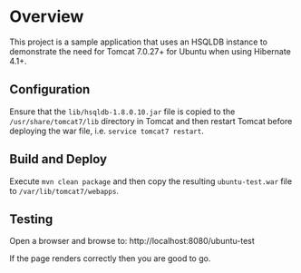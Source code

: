 # Overview
This project is a sample application that uses an HSQLDB instance to demonstrate the need for Tomcat 7.0.27+ for Ubuntu when using Hibernate 4.1+.

## Configuration
Ensure that the `lib/hsqldb-1.8.0.10.jar` file is copied to the `/usr/share/tomcat7/lib` directory in Tomcat and then restart Tomcat before deploying the war file, i.e. `service tomcat7 restart`.

## Build and Deploy
Execute `mvn clean package` and then copy the resulting `ubuntu-test.war` file to `/var/lib/tomcat7/webapps`.

## Testing
Open a browser and browse to: http://localhost:8080/ubuntu-test

If the page renders correctly then you are good to go.
